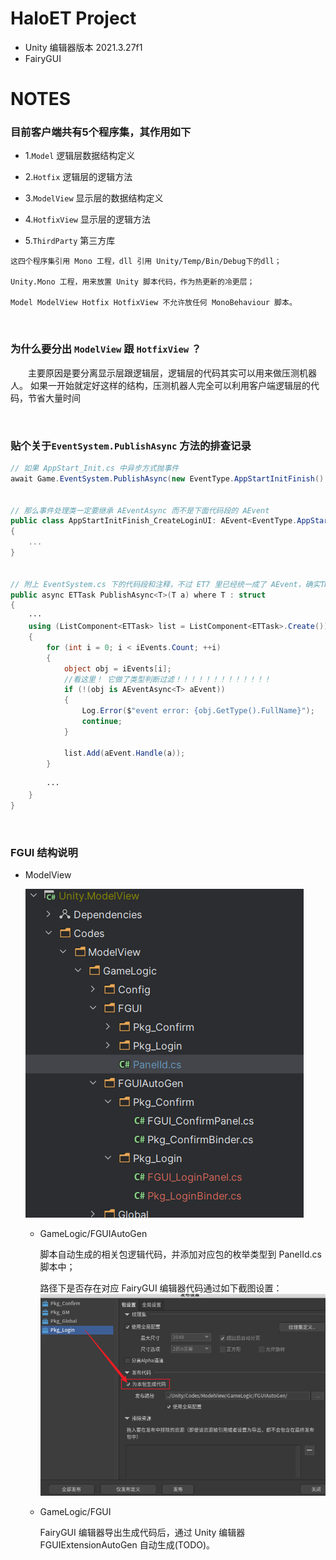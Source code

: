 # HaloET Project
* Unity 编辑器版本 2021.3.27f1
* FairyGUI

# NOTES

### 目前客户端共有5个程序集，其作用如下 

  - 1.`Model` 逻辑层数据结构定义 
  
  - 2.`Hotfix` 逻辑层的逻辑方法 
  
  - 3.`ModelView` 显示层的数据结构定义 
  
  - 4.`HotfixView` 显示层的逻辑方法 
  
  - 5.`ThirdParty` 第三方库 

  ```
  这四个程序集引用 Mono 工程，dll 引用 Unity/Temp/Bin/Debug下的dll；
  
  Unity.Mono 工程，用来放置 Unity 脚本代码，作为热更新的冷更层；
  
  Model ModelView Hotfix HotfixView 不允许放任何 MonoBehaviour 脚本。
  ```

<br/>

### 为什么要分出 `ModelView` 跟 `HotfixView` ？
&emsp;&emsp;主要原因是要分离显示层跟逻辑层，逻辑层的代码其实可以用来做压测机器人。
如果一开始就定好这样的结构，压测机器人完全可以利用客户端逻辑层的代码，节省大量时间

<br/>

### 贴个关于`EventSystem.PublishAsync` 方法的排查记录
```csharp {.line-numbers}
// 如果 AppStart_Init.cs 中异步方式抛事件
await Game.EventSystem.PublishAsync(new EventType.AppStartInitFinish() { ZoneScene = zoneScene });


// 那么事件处理类一定要继承 AEventAsync 而不是下面代码段的 AEvent
public class AppStartInitFinish_CreateLoginUI: AEvent<EventType.AppStartInitFinish>
{
    ...
}


// 附上 EventSystem.cs 下的代码段和注释，不过 ET7 里已经统一成了 AEvent，确实TM有点坑
public async ETTask PublishAsync<T>(T a) where T : struct
{
    ···
    using (ListComponent<ETTask> list = ListComponent<ETTask>.Create())
    {
        for (int i = 0; i < iEvents.Count; ++i)
        {
            object obj = iEvents[i];
            //看这里！ 它做了类型判断过滤！！！！！！！！！！！！！
            if (!(obj is AEventAsync<T> aEvent))
            {
                Log.Error($"event error: {obj.GetType().FullName}");
                continue;
            }

            list.Add(aEvent.Handle(a));
        }

        ···
    }
}
```

<br/>

### FGUI 结构说明
    
- ModelView

    ![ClientModelViewTreeView.png](Book%2FREADMERES%2FClientModelViewTreeView.png)

    - GameLogic/FGUIAutoGen
  
        脚本自动生成的相关包逻辑代码，并添加对应包的枚举类型到 PanelId.cs 脚本中；
  
        路径下是否存在对应 FairyGUI 编辑器代码通过如下截图设置：
        ![ClientFguiAutoGenPathSetting.png](Book%2FREADMERES%2FClientFguiAutoGenPathSetting.png)

    - GameLogic/FGUI
        
        FairyGUI 编辑器导出生成代码后，通过 Unity 编辑器 FGUIExtensionAutoGen 自动生成(TODO)。
        
        
    